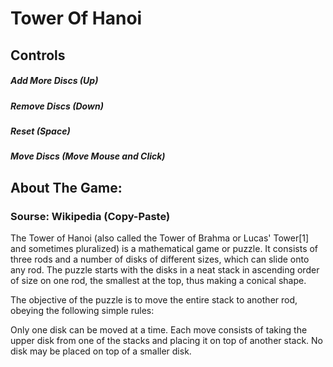 # Tower Of Hanoi

## Controls

##### Add More Discs (Up)

##### Remove Discs (Down)

##### Reset (Space)

##### Move Discs (Move Mouse and Click)

## About The Game:

### Sourse: Wikipedia (Copy-Paste)

The Tower of Hanoi (also called the Tower of Brahma or Lucas' Tower[1] and sometimes pluralized) is a mathematical game or puzzle. It consists of three rods and a number of disks of different sizes, which can slide onto any rod. The puzzle starts with the disks in a neat stack in ascending order of size on one rod, the smallest at the top, thus making a conical shape.

The objective of the puzzle is to move the entire stack to another rod, obeying the following simple rules:

Only one disk can be moved at a time.
Each move consists of taking the upper disk from one of the stacks and placing it on top of another stack.
No disk may be placed on top of a smaller disk.

